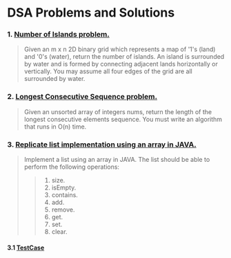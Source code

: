 # DSA Problems and Solutions

### 1. [Number of Islands problem.](https://github.com/charlesncn/LeetCodeSolutions/blob/main/src/Islands.java)

> Given an m x n 2D binary grid  which represents a map of '1's (land) and '0's (water), return the number of islands. An island is surrounded by water and is formed by connecting adjacent lands horizontally or vertically. You may assume all four edges of the grid are all surrounded by water.

### 2. [Longest Consecutive Sequence problem.](https://github.com/charlesncn/LeetCodeSolutions/blob/main/src/LongestConsecutiveSequence.java)
> Given an unsorted array of integers nums, return the length of the longest consecutive elements sequence. You must write an algorithm that runs in O(n) time.
### 3. [Replicate list implementation using an array in JAVA.](https://github.com/charlesncn/LeetCodeSolutions/blob/main/src/ReplicateListInArray.java)
> Implement a list using an array in JAVA. The list should be able to perform the following operations: 
> > 1. size.
> > 2. isEmpty.
> > 3. contains.
> > 4. add.
> > 5. remove.
> > 6. get.
> > 7. set.
> > 8. clear.
#### 3.1 [TestCase](https://github.com/charlesncn/LeetCodeSolutions/blob/main/src/ReplicateListInArrayTest.java)
